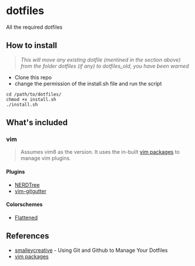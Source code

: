 # dotfiles
All the required dotfiles

## How to install
> _This will move any existing dotfile (mentined in the section above) from the
> folder dotfiles (if any) to dotfiles_old, you have been warned_
>
 * Clone this repo
 * change the permission of the install.sh file and run the script
```
cd /path/to/dotfiles/
chmod +x install.sh
./install.sh
```

## What's included
### vim
> Assumes vim8 as the version. It uses the in-built [vim packages][vim-pkg] to
> manage vim plugins.

#### Plugins
* [NERDTree][nerdtree-git]
* [vim-gitgutter][gitgutter-git]

#### Colorschemes
* [Flattened][flattened-git]

## References
 * [smalleycreative](http://blog.smalleycreative.com/tutorials/using-git-and-github-to-manage-your-dotfiles/) - Using Git and Github to Manage Your Dotfiles
 * [vim packages][vim-pkg]

[vim-pkg]: https://vimhelp.org/repeat.txt.html#packages
[nerdtree-git]: https://github.com/preservim/nerdtree
[gitgutter-git]: https://github.com/airblade/vim-gitgutter
[flattened-git]: https://github.com/romainl/flattened
